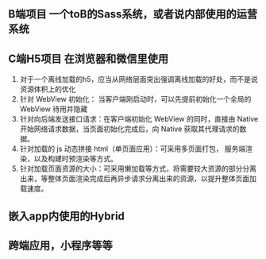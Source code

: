 

## B端项目 一个toB的Sass系统，或者说内部使用的运营系统
## C端H5项目 在浏览器和微信里使用
1. 对于一个离线加载的h5，应当从网络层面突出强调离线加载的好处，而不是说资源体积上的优化
2. 针对 WebView 初始化： 当客户端刚启动时，可以先提前初始化一个全局的 WebView 待用并隐藏
3. 针对向后端发送接口请求：在客户端初始化 WebView 的同时，直接由 Native 开始网络请求数据，当页面初始化完成后，向 Native 获取其代理请求的数据。
4. 针对加载的 js 动态拼接 html（单页面应用）：可采用多页面打包， 服务端渲染，以及构建时预渲染等方式。
5. 针对加载页面资源的大小：可采用懒加载等方式，将需要较大资源的部分分离出来，等整体页面渲染完成后再异步请求分离出来的资源，以提升整体页面加载速度。


## 嵌入app内使用的Hybrid
## 跨端应用，小程序等等